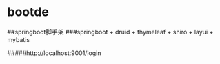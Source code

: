 # bootde
##springboot脚手架
###springboot + druid + thymeleaf + shiro + layui + mybatis

#####http://localhost:9001/login
